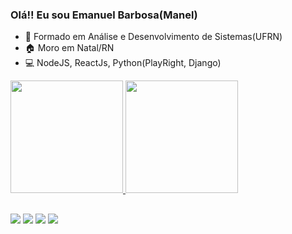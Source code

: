 ### Olá!! Eu sou Emanuel Barbosa(Manel)



- 🔭 Formado em Análise e Desenvolvimento de Sistemas(UFRN)
- 🏠 Moro em Natal/RN
- 💻  NodeJS, ReactJs, Python(PlayRight, Django)


 <div>
  <a href="https://github.com/manelB1">
  <img height="180em" src="https://github-readme-stats.vercel.app/api?username=manelB1&show_icons=false&theme=dracula&include_all_commits=true&count_private=true"/>
  <img height="180em" src="https://github-readme-stats.vercel.app/api/top-langs/?username=manelB1&layout=compact&langs_count=7&theme=dracula"/>
</div>
  
  ##
  <div>
   
  <a href="https://instagram.com/emanuellbarbosa_" target="_blank"><img src="https://img.shields.io/badge/-Instagram-%23E4405F?style=for-the-badge&logo=instagram&logoColor=white" target="_blank"></a>
  <a href = "mailto:emanuellbarbosa@hotmail.com"><img src="https://img.shields.io/badge/Microsoft_Outlook-0078D4?style=for-the-badge&logo=microsoft-outlook&logoColor=white" target="_blank"></a>
 <a href = "mailto:emanuellbarbosa.eb@gmail.com"><img src="https://img.shields.io/badge/Gmail-D14836?style=for-the-badge&logo=gmail&logoColor=white" target="_blank"></a>
 <a href="https://www.linkedin.com/in/emanuel-barbosa-93444721a/" target="_blank"><img src="https://img.shields.io/badge/-LinkedIn-%230077B5?style=for-the-badge&logo=linkedin&logoColor=white" target="_blank"></a> 
  </div>
